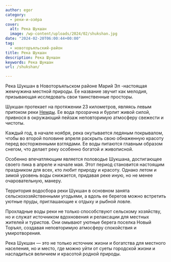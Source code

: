 ```yaml
---
author: egor
category:
  - реки-и-озёра
cover:
  alt: Река Шукшан
  image: /wp-content/uploads/2024/02/shukshan.jpg
date: "2024-02-20T06:00:44+00:00"
tag:
  - новоторъяльский-район
title: Река Шукшан
description: Река Шукшан
keywords: Река Шукшан
url: /shukshan/

---
```

Река Шукшан в Новоторъяльском районе Марий Эл -настоящая жемчужина местной природы. Ее название звучит как мелодия, призывающая исследовать свои таинственные просторы.

Шукшан протекает на протяжении 23 километров, являясь левым притоком реки [Немды](/nemda/). Ее вода прозрачна и бурлит живой силой, привнося в окружающий пейзаж неповторимую атмосферу свежести и чистоты.

Каждый год, в начале ноября, река окутывается ледяным покрывалом, чтобы во второй половине апреля раскрыть свою обнаженную красоту перед восторженными взглядами. Ее воды питаются главным образом снегом, что делает реку особенно богатой и живописной.

Особенно впечатляющим является половодье Шукшана, достигающее своего пика в апреле и начале мая. Этот период становится настоящим праздником для всех, кто любит природу и красоту. Однако летом и зимой уровень воды снижается, придавая реке иную, но не менее очаровательную, манеру.

Территория водосбора реки Шукшан в основном занята сельскохозяйственными угодьями, а вдоль ее берегов можно встретить уютные пруды, приглашающие к отдыху и рыбной ловле.

Прохладные воды реки не только способствуют сельскому хозяйству, но и служат источником вдохновения и релаксации для местных жителей и туристов. Они омывают уютные берега поселка Новый Торъял, создавая неповторимую атмосферу спокойствия и умиротворения.

Река Шукшан — это не только источник жизни и богатства для местного населения, но и место, где можно уйти от суеты городской жизни и насладиться величием и красотой родной природы.
